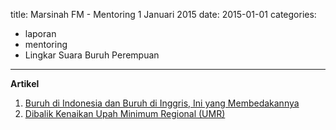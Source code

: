 title: Marsinah FM - Mentoring 1 Januari 2015
date: 2015-01-01
categories:
- laporan
- mentoring
- Lingkar Suara Buruh Perempuan
---

**Artikel**

1. [Buruh di Indonesia dan Buruh di Inggris, Ini yang Membedakannya](http://ciptamedia.org/buruh-di-indonesia-dan-buruh-di-inggris-ini-yang-membedakannya/)
2. [Dibalik Kenaikan Upah Minimum Regional (UMR)](http://ciptamedia.org/dibalik-kenaikan-upah-minumum-regional-umr/)
